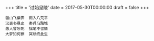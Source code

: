 +++
title = '过始皇陵'
date = 2017-05-30T00:00:00
draft = false
+++

```text
骊山飞紫霁  雨入八荒平
汉吏书悬史  秦兵马踏城
愚人曾忘死  拙笔不留情
大梦知何罪  冥顽终此生
```
